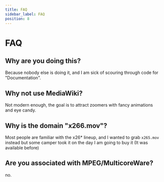 ```yaml
---
title: FAQ
sidebar_label: FAQ
position: 8
---
```


# FAQ

## Why are you doing this?

Because nobody else is doing it, and I am sick of scouring through code for "Documentation".


## Why not use MediaWiki?

Not modern enough, the goal is to attract zoomers with fancy animations and eye candy.


## Why is the domain "x266.mov"?

Most people are familiar with the x26* lineup, and I wanted to grab ``x265.mov`` instead but some camper took it on the day I am going to buy it (It was available before)


## Are you associated with MPEG/MulticoreWare?

no.
